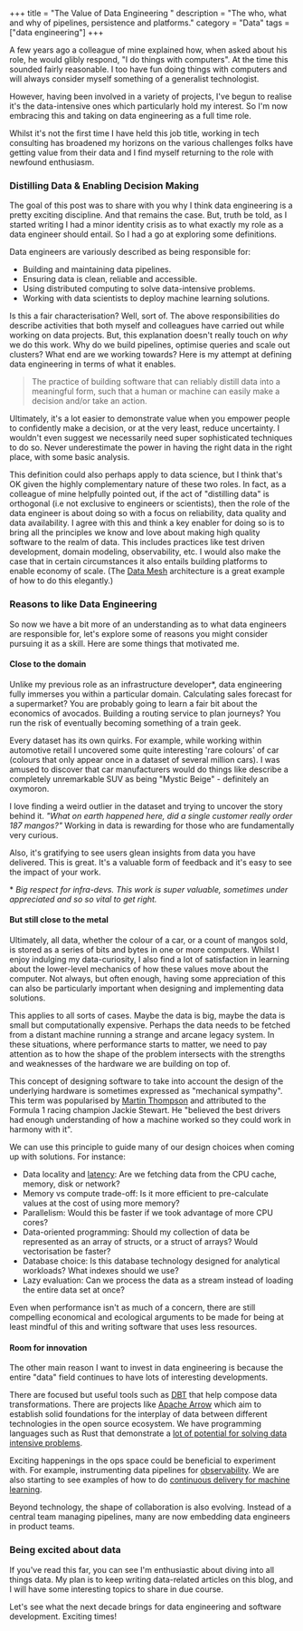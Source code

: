 +++
title = "The Value of Data Engineering "
description = "The who, what and why of pipelines, persistence and platforms."
category = "Data"
tags = ["data engineering"]
+++

A few years ago a colleague of mine explained how, when asked about his
role, he would glibly respond, "I do things with computers". At the time this
sounded fairly reasonable. I too have fun doing things with computers and will
always consider myself something of a generalist technologist.

However, having been involved in a variety of projects, I've begun to realise
it's the data-intensive ones which particularly hold my interest. So I'm now
embracing this and taking on data engineering as a full time role.

Whilst it's not the first time I have held this job title, working in
tech consulting has broadened my horizons on the various challenges folks have
getting value from their data and I find myself returning to the role with
newfound enthusiasm.

### Distilling Data & Enabling Decision Making

The goal of this post was to share with you why I think data engineering is a
pretty exciting discipline. And that remains the case. But, truth be told, as I
started writing I had a minor identity crisis as to what exactly my role as a
data engineer should entail. So I had a go at exploring some definitions.

Data engineers are variously described as being responsible for:

- Building and maintaining data pipelines.
- Ensuring data is clean, reliable and accessible.
- Using distributed computing to solve data-intensive problems.
- Working with data scientists to deploy machine learning solutions.

Is this a fair characterisation? Well, sort of. The above responsibilities do
describe activities that both myself and colleagues have carried out while
working on data projects. But, this explanation doesn't really touch on
_why_ we do this work. Why do we build pipelines, optimise queries and scale
out clusters? What end are we working towards? Here is my attempt at
defining data engineering in terms of what it enables.

> The practice of building software that can reliably distill data into a
> meaningful form, such that a human or machine can easily make a decision
> and/or take an action.

Ultimately, it's a lot easier to demonstrate value when you empower people to
confidently make a decision, or at the very least, reduce uncertainty. I
wouldn't even suggest we necessarily need super sophisticated techniques to do
so. Never underestimate the power in having the right data in the right
place, with some basic analysis.


This definition could also perhaps apply to data science, but I think that's
OK given the highly complementary nature of these two roles. In fact, as a
colleague of mine helpfully pointed out, if the act of "distilling data" is
orthogonal (i.e not exclusive to engineers or scientists), then the role of the
data engineer is about doing so with a focus on reliability, data quality and
data availability. I agree with this and think a key enabler for doing so is to
bring all the principles we know and love about making high quality software to
the realm of data. This includes practices like test driven development, domain
modeling, observability, etc. I would also make the case that in certain
circumstances it also entails building platforms to enable economy of scale.
(The [Data Mesh][1] architecture is a great example of how to do this
elegantly.)

### Reasons to like Data Engineering

So now we have a bit more of an understanding as to what data engineers are
responsible for, let's explore some of reasons you might consider pursuing it as
a skill. Here are some things that motivated me.

#### Close to the domain

Unlike my previous role as an infrastructure developer\*, data engineering
fully immerses you within a particular domain. Calculating sales forecast for a
supermarket? You are probably going to learn a fair bit about the economics of
avocados. Building a routing service to plan journeys? You run the risk of
eventually becoming something of a train geek.

Every dataset has its own quirks. For example, while working within automotive
retail I uncovered some quite interesting 'rare colours' of car (colours that
only appear once in a dataset of several million cars). I was amused to
discover that car manufacturers would do things like describe a completely
unremarkable SUV as being "Mystic Beige" - definitely an oxymoron.

I love finding a weird outlier in the dataset and trying to uncover the story
behind it. _"What on earth happened here, did a single customer really order
187 mangos?"_ Working in data is rewarding for those who are fundamentally very
curious.

Also, it's gratifying to see users glean insights from data you have delivered.
This is great. It's a valuable form of feedback and it's easy to see the
impact of your work.


\* _Big respect for infra-devs. This work is super valuable, sometimes under
appreciated and so so vital to get right._

#### But still close to the metal

Ultimately, all data, whether the colour of a car, or a count of mangos sold,
is stored as a series of bits and bytes in one or more computers. Whilst I enjoy
indulging my data-curiosity, I also find a lot of satisfaction in learning
about the lower-level mechanics of how these values move about the computer.
Not always, but often enough, having some appreciation of this can also be
particularly important when designing and implementing data solutions.

This applies to all sorts of cases. Maybe the data is big, maybe the data is
small but computationally expensive. Perhaps the data needs to be fetched from
a distant machine running a strange and arcane legacy system. In these
situations, where performance starts to matter, we need to pay attention as to
how the shape of the problem intersects with the strengths and weaknesses of
the hardware we are building on top of.

This concept of designing software to take into account the design of the
underlying hardware is sometimes expressed as "mechanical sympathy". This term
was popularised by [Martin Thompson][2] and attributed to the Formula 1
racing champion Jackie Stewart. He "believed the best drivers had enough
understanding of how a machine worked so they could work in harmony with it".

We can use this principle to guide many of our design choices when coming up
with solutions. For instance:

- Data locality and [latency][3]: Are we fetching data from the CPU cache,
  memory, disk or network?
- Memory vs compute trade-off: Is it more efficient to pre-calculate values at
  the cost of using more memory?
- Parallelism: Would this be faster if we took advantage of more CPU cores?
- Data-oriented programming: Should my collection of data be represented as an
  array of structs, or a struct of arrays? Would vectorisation be faster?
- Database choice: Is this database technology designed for analytical
  workloads? What indexes should we use?
- Lazy evaluation: Can we process the data as a stream instead of loading the
  entire data set at once?

Even when performance isn't as much of a concern, there are still compelling
economical and ecological arguments to be made for being at least mindful of
this and writing software that uses less resources.

#### Room for innovation

The other main reason I want to invest in data engineering is because the
entire "data" field continues to have lots of interesting developments.

There are focused but useful tools such as [DBT][4] that help compose data
transformations. There are projects like [Apache Arrow][5] which aim to
establish solid foundations for the interplay of data between different
technologies in the open source ecosystem. We have programming languages such
as Rust that demonstrate a [lot of potential for solving data intensive
problems][6].

Exciting happenings in the ops space could be beneficial to experiment with.
For example, instrumenting data pipelines for [observability][7]. We are also
starting to see examples of how to do [continuous delivery for machine
learning][8].

Beyond technology, the shape of collaboration is also evolving. Instead of a
central team managing pipelines, many are now embedding data engineers in
product teams.

### Being excited about data

If you've read this far, you can see I'm enthusiastic about diving into
all things data. My plan is to keep writing data-related articles on this
blog, and I will have some interesting topics to share in due course.

Let's see what the next decade brings for data engineering and software
development. Exciting times!


[1]: https://martinfowler.com/articles/data-monolith-to-mesh.html
[2]: https://mechanical-sympathy.blogspot.com
[3]: https://gist.github.com/hellerbarde/2843375
[4]: https://www.getdbt.com
[5]: https://arrow.apache.org
[6]: https://andygrove.io/2018/01/rust-is-for-big-data/
[7]: https://docs.honeycomb.io/learning-about-observability/intro-to-observability/
[8]: https://martinfowler.com/articles/cd4ml.html
